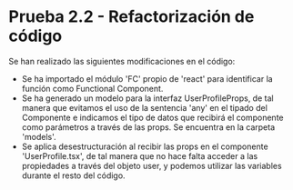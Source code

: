 # Prueba 2.2 - Refactorización de código

Se han realizado las siguientes modificaciones en el código:

- Se ha importado el módulo 'FC' propio de 'react' para identificar la función como Functional Component.
- Se ha generado un modelo para la interfaz UserProfileProps, de tal manera que evitamos el uso de la sentencia 'any' en el tipado del Componente e indicamos el tipo de datos que recibirá el componente como parámetros a través de las props. Se encuentra en la carpeta 'models'.
- Se aplica desestructuración al recibir las props en el componente 'UserProfile.tsx', de tal manera que no hace falta acceder a las propiedades a través del objeto user, y podemos utilizar las variables durante el resto del código.
